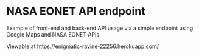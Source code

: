 # NASA EONET API endpoint
Example of front-end and back-end API usage via a simple endpoint using Google Maps and NASA EONET APIs

Viewable at https://enigmatic-ravine-22256.herokuapp.com/
